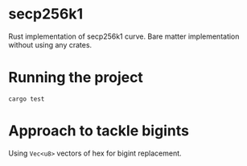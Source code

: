 # secp256k1

Rust implementation of secp256k1 curve. Bare matter implementation without using any crates.  

# Running the project

```
cargo test
```

# Approach to tackle bigints

Using `Vec<u8>` vectors of hex for bigint replacement.